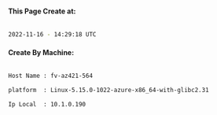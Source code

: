 
   
#### This Page Create at:

```bash

2022-11-16 - 14:29:18 UTC

```

#### Create By Machine:

```bash

Host Name : fv-az421-564

platform  : Linux-5.15.0-1022-azure-x86_64-with-glibc2.31

Ip Local  : 10.1.0.190

```

